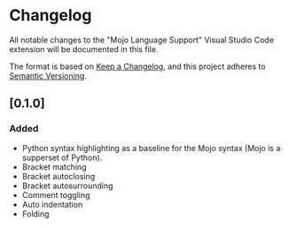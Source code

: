 # Changelog
All notable changes to the "Mojo Language Support" Visual Studio Code extension will be documented in this file.

The format is based on [Keep a Changelog](https://keepachangelog.com/en/1.0.0/),
and this project adheres to [Semantic Versioning](https://semver.org/spec/v2.0.0.html).

## [0.1.0]

### Added
- Python syntax highlighting as a baseline for the Mojo syntax (Mojo is a supperset of Python).
- Bracket matching
- Bracket autoclosing
- Bracket autosurrounding
- Comment toggling
- Auto indentation
- Folding